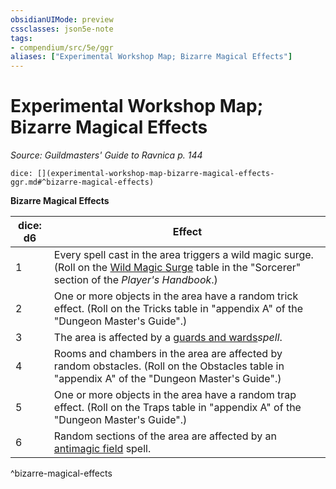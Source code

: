 ```yaml
---
obsidianUIMode: preview
cssclasses: json5e-note
tags:
- compendium/src/5e/ggr
aliases: ["Experimental Workshop Map; Bizarre Magical Effects"]
---
```

# Experimental Workshop Map; Bizarre Magical Effects
*Source: Guildmasters' Guide to Ravnica p. 144* 

`dice: [](experimental-workshop-map-bizarre-magical-effects-ggr.md#^bizarre-magical-effects)`

**Bizarre Magical Effects**

| dice: d6 | Effect |
|----------|--------|
| 1 | Every spell cast in the area triggers a wild magic surge. (Roll on the [Wild Magic Surge](wild-magic-surge.md) table in the "Sorcerer" section of the *Player's Handbook*.) |
| 2 | One or more objects in the area have a random trick effect. (Roll on the Tricks table in "appendix A" of the "Dungeon Master's Guide".) |
| 3 | The area is affected by a [guards and wards](guards-and-wards.md)*spell*. |
| 4 | Rooms and chambers in the area are affected by random obstacles. (Roll on the Obstacles table in "appendix A" of the "Dungeon Master's Guide".) |
| 5 | One or more objects in the area have a random trap effect. (Roll on the Traps table in "appendix A" of the "Dungeon Master's Guide".) |
| 6 | Random sections of the area are affected by an [antimagic field](antimagic-field.md) spell. |
^bizarre-magical-effects
